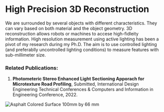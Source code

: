 # High Precision 3D Reconstruction
We are surrounded by several objects with different characteristics. They can vary based on both material and the object geometry. 
3D reconstruction allows robots or machines to accese high-fidleity information. High resolution measurement using active lighting has been 
a pivot of my research during my Ph.D. The aim is to use controlled lighting (and preferablly uncontrolled lighting conditions) to measure 
features with sub-millimeter size. 

### Related Publications:
1. **Photometeric Stereo Enhanced Light Sectioning Apporach for Microtexture Road Profiling**, 
Submitted, International Design Engineering Technical Conferences \& Computers and Information in Engineering Conference, 2022.


![Asphalt Colored Surface 100mm by 66 mm]('images/Asp_color_surf.jpg')
